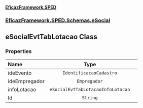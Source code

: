 #### [EficazFramework.SPED](EficazFrameworkSPED.md 'EficazFramework SPED')
### [EficazFramework.SPED.Schemas.eSocial](EficazFramework.SPED.Schemas.eSocial.md 'EficazFramework.SPED.Schemas.eSocial')

## eSocialEvtTabLotacao Class
### Properties

| Name | Type | |
| :--- | :---: | :--- |
| ideEvento | `IdentificacaoCadastro` |  |
| ideEmpregador | `Empregador` |  |
| infoLotacao | `eSocialEvtTabLotacaoInfoLotacao` |  |
| Id | `String` |  |
